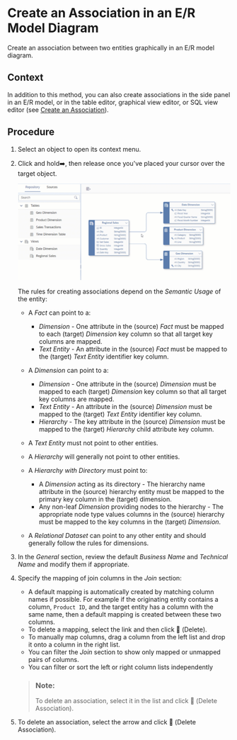 <!-- loio82e686959bb449d382417eee8198f6e2 -->

<link rel="stylesheet" type="text/css" href="css/sap-icons.css"/>

# Create an Association in an E/R Model Diagram

Create an association between two entities graphically in an E/R model diagram.



## Context

In addition to this method, you can also create associations in the side panel in an E/R model, or in the table editor, graphical view editor, or SQL view editor \(see [Create an Association](create-an-association-66c6998.md)\).



## Procedure

1.  Select an object to open its context menu.

2.  Click and hold:arrow_right:, then release once you've placed your cursor over the target object.

    ![](images/Create_Association_8b48c15.gif)

    The rules for creating associations depend on the *Semantic Usage* of the entity:

    -   A *Fact* can point to a:

        -   *Dimension* - One attribute in the \(source\) *Fact* must be mapped to each \(target\) *Dimension* key column so that all target key columns are mapped.
        -   *Text Entity* - An attribute in the \(source\) *Fact* must be mapped to the \(target\) *Text Entity* identifier key column.

    -   A *Dimension* can point to a:

        -   *Dimension* - One attribute in the \(source\) *Dimension* must be mapped to each \(target\) *Dimension* key column so that all target key columns are mapped.
        -   *Text Entity* - An attribute in the \(source\) *Dimension* must be mapped to the \(target\) *Text Entity* identifier key column.
        -   *Hierarchy* - The key attribute in the \(source\) *Dimension* must be mapped to the \(target\) *Hierarchy* child attribute key column.

    -   A *Text Entity* must not point to other entities.

    -   A *Hierarchy* will generally not point to other entities.

    -   A *Hierarchy with Directory* must point to:

        -   A *Dimension* acting as its directory - The hierarchy name attribute in the \(source\) hierarchy entity must be mapped to the primary key column in the \(target\) dimension.
        -   Any non-leaf *Dimension* providing nodes to the hierarchy - The appropriate node type values columns in the \(source\) hierarchy must be mapped to the key columns in the \(target\) *Dimension*.

    -   A *Relational Dataset* can point to any other entity and should generally follow the rules for dimensions.


3.  In the *General* section, review the default *Business Name* and *Technical Name* and modify them if appropriate.

4.  Specify the mapping of join columns in the *Join* section:

    -   A default mapping is automatically created by matching column names if possible. For example if the originating entity contains a column, `Product ID`, and the target entity has a column with the same name, then a default mapping is created between these two columns.
    -   To delete a mapping, select the link and then click <span class="FPA-icons-V3"></span> \(Delete\).
    -   To manually map columns, drag a column from the left list and drop it onto a column in the right list.
    -   You can filter the *Join* section to show only mapped or unmapped pairs of columns.
    -   You can filter or sort the left or right column lists independently

    > ### Note:  
    > To delete an association, select it in the list and click <span class="FPA-icons-V3"></span> \(Delete Association\).

5.  To delete an association, select the arrow and click <span class="FPA-icons-V3"></span> \(Delete Association\).


